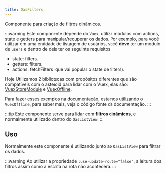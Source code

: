 ```yaml
---
title: QasFilters
---
```


Componente para criação de filtros dinâmicos.

<doc-api file="filters/QasFilters" name="QasFilters" />

:::warning
Este componente depende do `Vuex`, utiliza módulos com actions, state e getters para manipular/recuperar os dados. Por exemplo, para você utilizar em uma entidade de listagem de usuários, você **deve** ter um modulo de `users` e dentro de dele ter os seguinte requisitos:
- state: filters.
- getters: filters.
- actions: fetchFilters (que vai popular o state de filters).

Hoje Utilizamos 2 bibliotecas com propósitos diferentes que são compatíveis com o asteroid para lidar com o Vuex, elas são:
[VuexStoreModule](https://github.com/bildvitta/vuex-store-module) e [VuexOffline](https://github.com/bildvitta/vuex-offline).

Para fazer esses exemplos na documentação, estamos utilizando o `VuexOffline`, para saber mais, veja o código fonte da documentação.
:::

:::tip
Este componente serve para lidar com **filtros dinâmicos**, e normalmente utilizado dentro do `QasListView`.
:::

## Uso
<doc-example file="QasFilters/Basic" title="Básico" />

Normalmente este componente é utilizando junto ao `QasListView` para filtrar os dados.

<doc-example file="QasFilters/CommonUsage" title="Normalmente utilizado" />

<doc-example file="QasFilters/NoSearch" title="Sem o campo de busca" />

:::warning
Ao utilizar a propriedade `:use-update-route="false"`, a leitura dos filtros assim como a escrita na rota não acontecerá.
:::
<doc-example file="QasFilters/NoRouteUpdate" title="Não realizando a atualização padrão da rota" />

<doc-example file="QasFilters/CustomFilter" title="Usando slot default com funções 'filter' e 'removeFilter'" />

<doc-example file="QasFilters/CustomFilterButton" title="Usando slot filter-button com a função 'filter'" />

<doc-example file="QasFilters/RightSide" title="Usando o slot right-side" />
